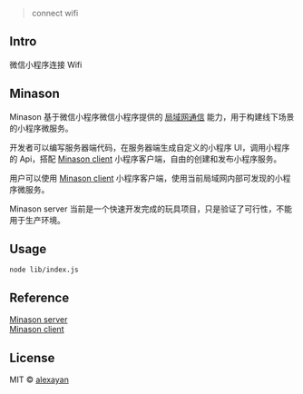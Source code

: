 > connect wifi

## Intro

微信小程序连接 Wifi

## Minason

Minason 基于微信小程序微信小程序提供的 [局域网通信](https://developers.weixin.qq.com/miniprogram/dev/api/wx.startLocalServiceDiscovery.html) 能力，用于构建线下场景的小程序微服务。

开发者可以编写服务器端代码，在服务器端生成自定义的小程序 UI，调用小程序的 Api，搭配 [Minason client](https://github.com/alexayan/minason-client) 小程序客户端，自由的创建和发布小程序服务。

用户可以使用 [Minason client](https://github.com/alexayan/minason-client) 小程序客户端，使用当前局域网内部可发现的小程序微服务。

Minason server 当前是一个快速开发完成的玩具项目，只是验证了可行性，不能用于生产环境。

## Usage

`node lib/index.js`

## Reference

[Minason server](https://github.com/alexayan/minason-server)<br/>
[Minason client](https://github.com/alexayan/minason-client)

## License

MIT © [alexayan](https://github.com/alexayan)
